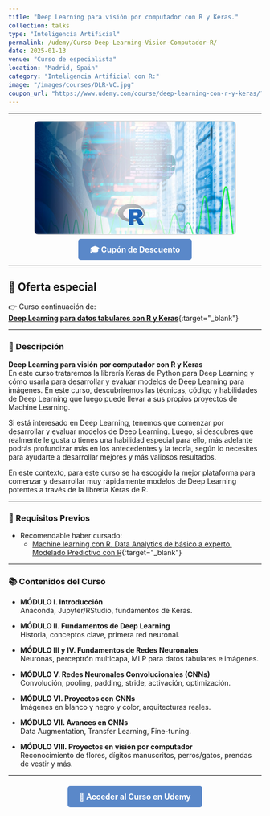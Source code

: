 ```yaml
---
title: "Deep Learning para visión por computador con R y Keras."
collection: talks
type: "Inteligencia Artificial"
permalink: /udemy/Curso-Deep-Learning-Vision-Computador-R/
date: 2025-01-13
venue: "Curso de especialista"
location: "Madrid, Spain"
category: "Inteligencia Artificial con R:"
image: "/images/courses/DLR-VC.jpg"
coupon_url: "https://www.udemy.com/course/deep-learning-con-r-y-keras/?couponCode=MAY_2025"
---
```


<!-- ✅ Structured Data for SEO -->
<script type="application/ld+json">
{
  "@context": "https://schema.org",
  "@type": "Course",
  "name": "Deep Learning para visión por computador con R y Keras.",
  "description": "Curso especializado para desarrollar modelos de Deep Learning con CNNs en R. Incluye proyectos con imágenes y visión por computador.",
  "provider": {
    "@type": "Organization",
    "name": "Udemy",
    "sameAs": "https://www.udemy.com"
  },
  "educationalCredentialAwarded": "Certificado de finalización",
  "inLanguage": "es",
  "url": "https://www.udemy.com/course/deep-learning-con-r-y-keras/?couponCode=MAY_2025",
  "image": "https://www.manuelcastillo.eu/images/courses/DLR-VC.jpg",
  "offers": {
    "@type": "Offer",
    "url": "https://www.udemy.com/course/deep-learning-con-r-y-keras/?couponCode=MAY_2025",
    "priceCurrency": "USD",
    "price": "12.00",
    "availability": "https://schema.org/InStock",
    "validFrom": "2025-04-01"
  },
  "hasCourseInstance": {
    "@type": "CourseInstance",
    "name": "Deep Learning para visión por computador con R",
    "courseMode": "online",
    "courseWorkload": "PT12H",
    "inLanguage": "es",
    "startDate": "2025-01-01",
    "endDate": "2025-12-31",
    "eventAttendanceMode": "https://schema.org/OnlineEventAttendanceMode",
    "eventStatus": "https://schema.org/EventScheduled",
    "location": {
      "@type": "VirtualLocation",
      "url": "https://www.udemy.com",
      "address": {
        "@type": "PostalAddress",
        "addressLocality": "Madrid",
        "addressCountry": "ES"
      }
    },
    "image": "https://www.manuelcastillo.eu/images/courses/DLR-VC.jpg",
    "description": "Curso completo online con proyectos de visión artificial usando R y Keras. Instructor: Manuel Castillo-Cara.",
    "organizer": {
      "@type": "Organization",
      "name": "Udemy",
      "url": "https://www.udemy.com"
    },
    "performer": {
      "@type": "Person",
      "name": "Manuel Castillo-Cara"
    },
    "offers": {
      "@type": "Offer",
      "url": "https://www.udemy.com/course/deep-learning-con-r-y-keras/?couponCode=MAY_2025",
      "priceCurrency": "USD",
      "price": "12.00",
      "availability": "https://schema.org/InStock",
      "validFrom": "2025-04-01",
      "category": "Education"
    }
  }
}
</script>

<style>
.boton-udemy {
  background-color: #5a88c9;
  color: white;
  padding: 0.75em 1.5em;
  text-decoration: none !important;
  font-weight: bold;
  border-radius: 5px;
  font-size: 1.1em;
  transition: background-color 0.3s ease;
}
.boton-udemy:hover {
  background-color: #4e7abf;
  text-decoration: none !important;
}
.page__taxonomy {
  display: none !important;
}
</style>

---

<div style="text-align: center;">
  <img src="/images/courses/DLR-VC.jpg" alt="Deep Learning Vision Computador con R" width="400" style="border-radius: 8px; border: 1px solid #ccc; margin-bottom: 1rem;">
</div>

<div style="text-align: center; margin-bottom: 1rem;">
  <a href="https://www.udemy.com/course/deep-learning-con-r-y-keras/?couponCode=MAY_2025" target="_blank" class="boton-udemy">
    🎓 Cupón de Descuento
  </a>
</div>

---

## 🎁 Oferta especial
👉 Curso continuación de:  
[**Deep Learning para datos tabulares con R y Keras**](https://www.udemy.com/course/deep-learning-r/?couponCode=MAY_2025){:target="_blank"}

---

### 📘 Descripción

**Deep Learning para visión por computador con R y Keras**  
En este curso trataremos la librería Keras de Python para Deep Learning y cómo usarla para desarrollar y evaluar modelos de Deep Learning para imágenes. En este curso, descubriremos las técnicas, código y habilidades de Deep Learning que luego puede llevar a sus propios proyectos de Machine Learning. 

Si está interesado en Deep Learning, tenemos que comenzar por desarrollar y evaluar modelos de Deep Learning. Luego, si descubres que realmente le gusta o tienes una habilidad especial para ello, más adelante podrás profundizar más en los antecedentes y la teoría, según lo necesites para ayudarte a desarrollar mejores y más valiosos resultados.

En este contexto, para este curso se ha escogido la mejor plataforma para comenzar y desarrollar muy rápidamente modelos de Deep Learning potentes a través de la librería Keras de R.

---

  ### 🧠 Requisitos Previos

- Recomendable haber cursado:
  - [Machine learning con R. Data Analytics de básico a experto. Modelado Predictivo con R](https://www.udemy.com/course/machine-learning-con-r-data-analytics/?couponCode=MAY_2025){:target="_blank"}


---

### 📚 Contenidos del Curso

- **MÓDULO I. Introducción**  
  Anaconda, Jupyter/RStudio, fundamentos de Keras.

- **MÓDULO II. Fundamentos de Deep Learning**  
  Historia, conceptos clave, primera red neuronal.

- **MÓDULO III y IV. Fundamentos de Redes Neuronales**  
  Neuronas, perceptrón multicapa, MLP para datos tabulares e imágenes.

- **MÓDULO V. Redes Neuronales Convolucionales (CNNs)**  
  Convolución, pooling, padding, stride, activación, optimización.

- **MÓDULO VI. Proyectos con CNNs**  
  Imágenes en blanco y negro y color, arquitecturas reales.

- **MÓDULO VII. Avances en CNNs**  
  Data Augmentation, Transfer Learning, Fine-tuning.

- **MÓDULO VIII. Proyectos en visión por computador**  
  Reconocimiento de flores, dígitos manuscritos, perros/gatos, prendas de vestir y más.

---

<div style="text-align: center; margin-top: 2rem;">
  <a href="https://www.udemy.com/course/deep-learning-con-r-y-keras/?couponCode=MAY_2025" target="_blank" class="boton-udemy">
    🚀 Acceder al Curso en Udemy
  </a>
</div>
